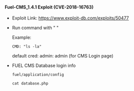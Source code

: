 #### Fuel-CMS_1.4.1 Exploit (CVE-2018-16763)
* Exploit Link: https://www.exploit-db.com/exploits/50477

* Run command with " "

  Example:
  ```
  CMD: "ls -la"
  ```
  default cred: admin: admin (for CMS Login page)


* FUEL CMS Database login info
  ```
  fuel/application/config
  ```
  
  ```
  cat database.php
  ```
